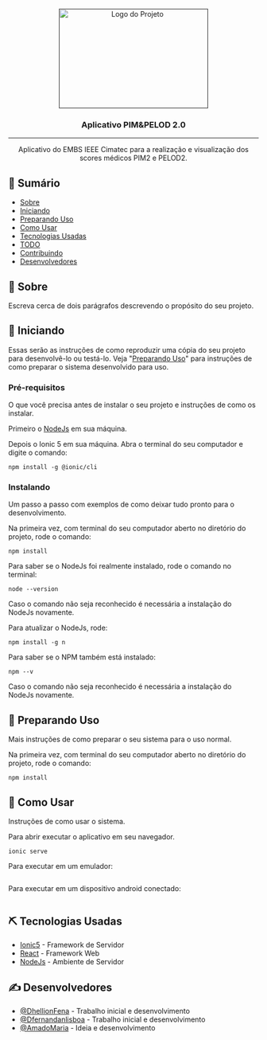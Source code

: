 <p align="center">
  <a href="" rel="noopener">
  <img width=300px height=200px src="./assets/logo.png" alt="Logo do Projeto"></a>
</p>

<h3 align="center">Aplicativo PIM&PELOD 2.0</h3>

---

<p align="center"> Aplicativo do EMBS IEEE Cimatec para a realização e visualização dos scores médicos PIM2 e PELOD2.
    <br>
</p>

## 📝 Sumário

- [Sobre](#sobre)
- [Iniciando](#inicio)
- [Preparando Uso](#preparando)
- [Como Usar](#como-usar)
- [Tecnologias Usadas](#tecnologias-usadas)
- [TODO](./TODO.md)
- [Contribuindo](./CONTRIBUTING.md)
- [Desenvolvedores](#desenvolvedores)

## 🧐 Sobre <a name = "sobre"></a>

Escreva cerca de dois parágrafos descrevendo o propósito do seu projeto.

## 🏁 Iniciando <a name = "inicio"></a>

Essas serão as instruções de como reproduzir uma cópia do seu projeto para desenvolvê-lo ou testá-lo. Veja "[Preparando Uso](#preparando)" para instruções de como preparar o sistema desenvolvido para uso.

### Pré-requisitos

O que você precisa antes de instalar o seu projeto e instruções de como os instalar.

Primeiro o <a href="https://nodejs.org/en/" target="_blank">NodeJs</a> em sua máquina.

Depois o Ionic 5 em sua máquina. Abra o terminal do seu computador e digite o comando:

```
npm install -g @ionic/cli
```

### Instalando

Um passo a passo com exemplos de como deixar tudo pronto para o desenvolvimento.

Na primeira vez, com terminal do seu computador aberto no diretório do projeto, rode o comando:
```
npm install
```

Para saber se o NodeJs foi realmente instalado, rode o comando no terminal:
```
node --version
```
Caso o comando não seja reconhecido é necessária a instalação do NodeJs novamente.

Para atualizar o NodeJs, rode:
```
npm install -g n
```

Para saber se o NPM também está instalado:
```
npm --v
```
Caso o comando não seja reconhecido é necessária a instalação do NodeJs novamente.


## 🚀 Preparando Uso <a name = "preparando"></a>

Mais instruções de como preparar o seu sistema para o uso normal.

Na primeira vez, com terminal do seu computador aberto no diretório do projeto, rode o comando:
```
npm install
```

## 🎈 Como Usar <a name="como-usar"></a>

Instruções de como usar o sistema.

Para abrir executar o aplicativo em seu navegador.
```
ionic serve
```

Para executar em um emulador:
```
```

Para executar em um dispositivo android conectado:
```
```

## ⛏️ Tecnologias Usadas <a name = "tecnologias-usadas"></a>

- [Ionic5](https://ionicframework.com/) - Framework de Servidor
- [React](https://ionicframework.com/docs/react) - Framework Web
- [NodeJs](https://nodejs.org/en/) - Ambiente de Servidor

## ✍️ Desenvolvedores <a name = "desenvolvedores"></a>

- [@DhellionFena](https://github.com/DhellionFena) - Trabalho inicial e desenvolvimento
- [@Dfernandanlisboa](https://github.com/fernandanlisboa) - Trabalho inicial e desenvolvimento
- [@AmadoMaria](https://github.com/DhellionFena) - Ideia e desenvolvimento
